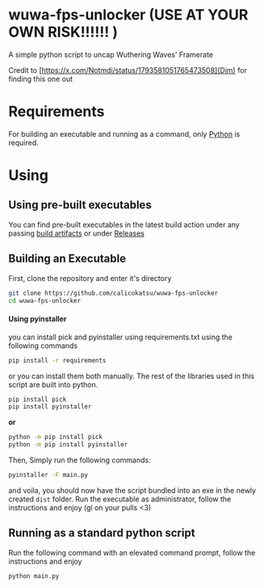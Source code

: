# wuwa-fps-unlocker (USE AT YOUR OWN RISK!!!!!! )

A simple python script to uncap Wuthering Waves' Framerate

Credit to [https://x.com/Notmdi/status/1793581051765473508](Dim) for finding this one out

# Requirements

For building an executable and running as a command, only [Python](https://python.org) is required.

# Using

## Using pre-built executables

You can find pre-built executables in the latest build action under any passing [build artifacts](https://github.com/calicokatsu/wuwa-fps-unlocker/actions/workflows/build.yaml) or under [Releases](https://github.com/calicokatsu/wuwa-fps-unlocker/releases)

## Building an Executable

First, clone the repository and enter it's directory

```sh
git clone https://github.com/calicokatsu/wuwa-fps-unlocker
cd wuwa-fps-unlocker
```

#### Using pyinstaller

you can install pick and pyinstaller using requirements.txt using the following commands

```sh
pip install -r requirements
```

or you can install them both manually. The rest of the libraries used in this script are built into python.

```sh
pip install pick
pip install pyinstaller
```

**or**

```sh
python -m pip install pick
python -m pip install pyinstaller
```

Then, Simply run the following commands:

```sh
pyinstaller -F main.py
```

and voila, you should now have the script bundled into an exe in the newly created `dist` folder. Run the executable as administrator, follow the instructions and enjoy (gl on your pulls <3)

## Running as a standard python script

Run the following command with an elevated command prompt, follow the instructions and enjoy

```sh
python main.py
```
